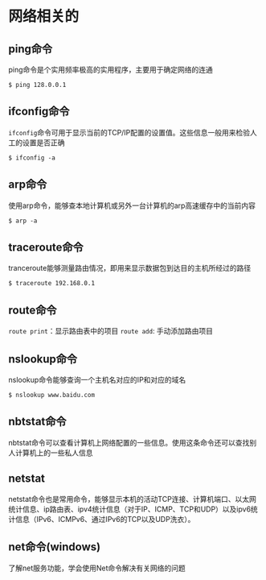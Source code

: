 # 网络相关的

## ping命令
ping命令是个实用频率极高的实用程序，主要用于确定网络的连通
```shell
$ ping 128.0.0.1
```

## ifconfig命令
`ifconfig`命令可用于显示当前的TCP/IP配置的设置值。这些信息一般用来检验人工的设置是否正确
```sehll
$ ifconfig -a
```

## arp命令
使用arp命令，能够查本地计算机或另外一台计算机的arp高速缓存中的当前内容
```shell
$ arp -a
```

## traceroute命令
tranceroute能够测量路由情况，即用来显示数据包到达目的主机所经过的路径
```shell
$ traceroute 192.168.0.1
```

## route命令
`route print`：显示路由表中的项目
`route add`: 手动添加路由项目

## nslookup命令
nslookup命令能够查询一个主机名对应的IP和对应的域名
```shell
$ nslookup www.baidu.com
```

## nbtstat命令

nbtstat命令可以查看计算机上网络配置的一些信息。使用这条命令还可以查找别人计算机上的一些私人信息

## netstat
netstat命令也是常用命令，能够显示本机的活动TCP连接、计算机端口、以太网统计信息、ip路由表、ipv4统计信息（对于IP、ICMP、TCP和UDP）以及ipv6统计信息（IPv6、ICMPv6、通过IPv6的TCP以及UDP洗衣）。

## net命令(windows)
了解net服务功能，学会使用Net命令解决有关网络的问题
